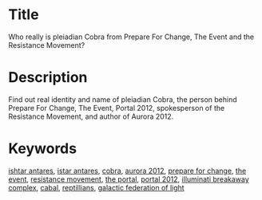 <h1>Title</h1>
Who really is pleiadian Cobra from Prepare For Change, The Event and the Resistance Movement?
<h1>Description</h1>
Find out real identity and name of pleiadian Cobra, the person behind Prepare For Change, The Event, Portal 2012, spokesperson of the Resistance Movement, and author of Aurora 2012.
<h1>Keywords</h1>
<a href="http://google.com/search?rls=en&ie=UTF-8&oe=UTF-8&q=ishtar+antares" title="Google search for &quot;ishtar antares&quot;" target="_blank" rel="external noopener">ishtar antares</a>, 
<a href="http://google.com/search?rls=en&ie=UTF-8&oe=UTF-8&q=istar+antares" title="Google search for &quot;istar antares&quot;" target="_blank" rel="external noopener">istar antares</a>, 
<a href="http://google.com/search?rls=en&ie=UTF-8&oe=UTF-8&q=cobra+resistance" title="Google search for &quot;cobra resistance&quot;" target="_blank" rel="external noopener">cobra</a>, 
<a href="http://google.com/search?rls=en&ie=UTF-8&oe=UTF-8&q=aurora+2012" title="Google search for &quot;aurora 2012&quot;" target="_blank" rel="external noopener">aurora 2012</a>, 
<a href="http://google.com/search?rls=en&ie=UTF-8&oe=UTF-8&q=prepare+for+change" title="Google search for &quot;prepare for change&quot;" target="_blank" rel="external noopener">prepare for change</a>, 
<a href="http://google.com/search?rls=en&ie=UTF-8&oe=UTF-8&q=cobra+the+event" title="Google search for &quot;the event&quot;" target="_blank" rel="external noopener">the event</a>, 
<a href="http://google.com/search?rls=en&ie=UTF-8&oe=UTF-8&q=cobra+resistance+movement" title="Google search for &quot;resistance movement&quot;" target="_blank" rel="external noopener">resistance movement</a>, 
<a href="http://google.com/search?rls=en&ie=UTF-8&oe=UTF-8&q=the+portal+cobra" title="Google search for &quot;the portal&quot;" target="_blank" rel="external noopener">the portal</a>, 
<a href="http://google.com/search?rls=en&ie=UTF-8&oe=UTF-8&q=portal+2012" title="Google search for &quot;portal 2012&quot;" target="_blank" rel="external noopener">portal 2012</a>, 
<a href="http://google.com/search?rls=en&ie=UTF-8&oe=UTF-8&q=illuminati+breakaway+complex" title="Google search for &quot;illuminati breakaway complex&quot;" target="_blank" rel="external noopener">illuminati breakaway complex</a>, 
<a href="http://google.com/search?rls=en&ie=UTF-8&oe=UTF-8&q=cabal" title="Google search for &quot;cabal&quot;" target="_blank" rel="external noopener">cabal</a>, 
<a href="http://google.com/search?rls=en&ie=UTF-8&oe=UTF-8&q=reptillians" title="Google search for &quot;reptillians&quot;" target="_blank" rel="external noopener">reptillians</a>, 
<a href="http://google.com/search?rls=en&ie=UTF-8&oe=UTF-8&q=galactic+federation+of+light" title="Google search for &quot;galactic federation of light&quot;" target="_blank" rel="external noopener">galactic federation of light</a>
<a href="http://google.com/search?rls=en&ie=UTF-8&oe=UTF-8&q=" title="Google search for &quot;&quot;" target="_blank" rel="external noopener"></a>
